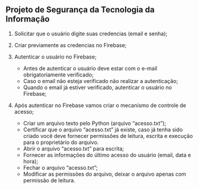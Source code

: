 ## Projeto de Segurança da Tecnologia da Informação

1) Solicitar que o usuário digite suas credencias (email e senha);
2) Criar previamente as credencias no Firebase;
3) Autenticar o usuário no Firebase;
   * Antes de autenticar o usuário deve estar com o e-mail obrigatoriamente verificado;
   * Caso o email não esteja verificado não realizar a autenticação;
   * Quando o email já estiver verificado, autenticar o usuário no Firebase;
4) Após autenticar no Firebase vamos criar o mecanismo de controle de acesso;

    * Criar um arquivo texto pelo Python (arquivo “acesso.txt”);
    * Certificar que o arquivo “acesso.txt” já existe, caso já tenha sido criado você deve fornecer permissões de leitura, escrita e execução para o proprietário do arquivo.
    * Abrir o arquivo “acesso.txt” para escrita;
    * Fornecer as informações do último acesso do usuário (email, data e hora);
    * Fechar o arquivo “acesso.txt”;
    * Modificar as permissões do arquivo, deixar o arquivo apenas com permissão de leitura.